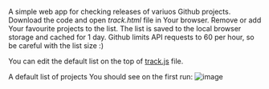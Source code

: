 A simple web app for checking releases of variuos Github projects. Download the code and open _track.html_ file in Your browser. Remove or add Your favourite projects to the list. The list is saved to the local browser storage and cached for 1 day. Github limits API requests to 60 per hour, so be careful with the list size :)

You can edit the default list on the top of [track.js](https://github.com/lmnn/trackProject/blob/72803be2490c4f214194893648ebf83edd7f39d4/track.js#L2) file.

A default list of projects You should see on the first run:
![image](https://github.com/lmnn/trackProject/assets/5864652/0d8c649f-6cdb-490c-8345-bf80fe7c6d1c)
 
